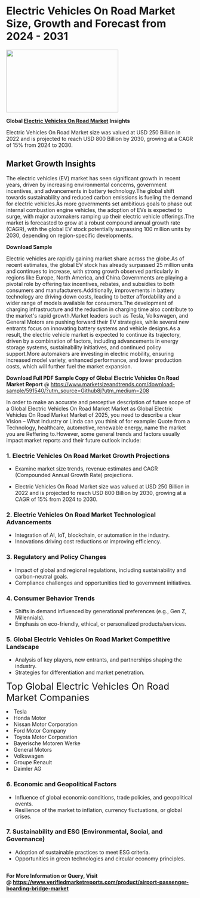 <H1>Electric Vehicles On Road Market Size, Growth and Forecast from 2024 - 2031</H1><img class="aligncenter size-medium wp-image-584254" src="https://thirdeyenews.in/wp-content/uploads/2024/09/Global-Market-Research-300x168.jpeg" alt="" width="300" height="168" /><p><strong>Global&nbsp;<a href="https://www.marketsizeandtrends.com/download-sample/591540/?utm_source=Github8j?utm_medium=208">Electric Vehicles On Road Market</a> Insights</strong></p><p>Electric Vehicles On Road Market size was valued at USD 250 Billion in 2022 and is projected to reach USD 800 Billion by 2030, growing at a CAGR of 15% from 2024 to 2030.</p><p><h2>Market Growth Insights</h2> <p>The electric vehicles (EV) market has seen significant growth in recent years, driven by increasing environmental concerns, government incentives, and advancements in battery technology.The global shift towards sustainability and reduced carbon emissions is fueling the demand for electric vehicles.As more governments set ambitious goals to phase out internal combustion engine vehicles, the adoption of EVs is expected to surge, with major automakers ramping up their electric vehicle offerings.The market is forecasted to grow at a robust compound annual growth rate (CAGR), with the global EV stock potentially surpassing 100 million units by 2030, depending on region-specific developments.</p> <p><strong>Download Sample</strong></p> <p>Electric vehicles are rapidly gaining market share across the globe.As of recent estimates, the global EV stock has already surpassed 25 million units and continues to increase, with strong growth observed particularly in regions like Europe, North America, and China.Governments are playing a pivotal role by offering tax incentives, rebates, and subsidies to both consumers and manufacturers.Additionally, improvements in battery technology are driving down costs, leading to better affordability and a wider range of models available for consumers.The development of charging infrastructure and the reduction in charging time also contribute to the market's rapid growth.Market leaders such as Tesla, Volkswagen, and General Motors are pushing forward their EV strategies, while several new entrants focus on innovating battery systems and vehicle designs.As a result, the electric vehicle market is expected to continue its trajectory, driven by a combination of factors, including advancements in energy storage systems, sustainability initiatives, and continued policy support.More automakers are investing in electric mobility, ensuring increased model variety, enhanced performance, and lower production costs, which will further fuel the market expansion.</p> <p><span class=""><strong>Download Full PDF Sample Copy of Global Electric Vehicles On Road Market Report</strong> @ <a href="https://www.marketsizeandtrends.com/download-sample/591540/?utm_source=Github8j?utm_medium=208" target="_blank">https://www.marketsizeandtrends.com/download-sample/591540/?utm_source=Github8j?utm_medium=208</a></span></p><p>In order to make an accurate and perceptive description of future scope of a Global&nbsp;Electric Vehicles On Road Market Market as Global&nbsp;Electric Vehicles On Road Market Market of 2025, you need to describe a clear Vision &ndash; What Industry or Linda can you think of for example: Quote from a Technology, healthcare, automotive, renewable energy, name the market you are Reffering to.However, some general trends and factors usually impact market reports and their future outlook include:</p><h3>1.&nbsp;<strong>Electric Vehicles On Road Market Growth Projections</strong></h3><ul><li>Examine market size trends, revenue estimates and CAGR (Compounded Annual Growth Rate) projections.</li><li><p>Electric Vehicles On Road Market size was valued at USD 250 Billion in 2022 and is projected to reach USD 800 Billion by 2030, growing at a CAGR of 15% from 2024 to 2030.</p></li></ul><h3>2.&nbsp;<strong>Electric Vehicles On Road Market Technological Advancements</strong></h3><ul><li>Integration of AI, IoT, blockchain, or automation in the industry.</li><li>Innovations driving cost reductions or improving efficiency.</li></ul><h3>3.&nbsp;<strong>Regulatory and Policy Changes</strong></h3><ul><li>Impact of global and regional regulations, including sustainability and carbon-neutral goals.</li><li>Compliance challenges and opportunities tied to government initiatives.</li></ul><h3>4.&nbsp;<strong>Consumer Behavior Trends</strong></h3><ul><li>Shifts in demand influenced by generational preferences (e.g., Gen Z, Millennials).</li><li>Emphasis on eco-friendly, ethical, or personalized products/services.</li></ul><h3>5.&nbsp;<strong>Global Electric Vehicles On Road Market Competitive Landscape</strong></h3><ul><li>Analysis of key players, new entrants, and partnerships shaping the industry.</li><li>Strategies for differentiation and market penetration.</li></ul><p data-pm-slice="1 1 []"><span style="color: inherit; font-family: inherit; font-size: 25px;">Top Global Electric Vehicles On Road Market Companies</span></p><div class="" data-test-id=""><p><li>Tesla</li><li> Honda Motor</li><li> Nissan Motor Corporation</li><li> Ford Motor Company</li><li> Toyota Motor Corporation</li><li> Bayerische Motoren Werke</li><li> General Motors</li><li> Volkswagen</li><li> Groupe Renault</li><li> Daimler AG</li></p></div><h3>6.&nbsp;<strong>Economic and Geopolitical Factors</strong></h3><ul><li>Influence of global economic conditions, trade policies, and geopolitical events.</li><li>Resilience of the market to inflation, currency fluctuations, or global crises.</li></ul><h3>7.&nbsp;<strong>Sustainability and ESG (Environmental, Social, and Governance)</strong></h3><ul><li>Adoption of sustainable practices to meet ESG criteria.</li><li>Opportunities in green technologies and circular economy principles.</li></ul><h2><strong style="font-size: 14px;">For More Information or Query, Visit @&nbsp;</strong><a style="background-color: #ffffff; font-size: 14px;" href="https://www.marketsizeandtrends.com/report/electric-vehicles-on-road-market/" target="_blank">https://www.verifiedmarketreports.com/product/airport-passenger-boarding-bridge-market</a></h2>